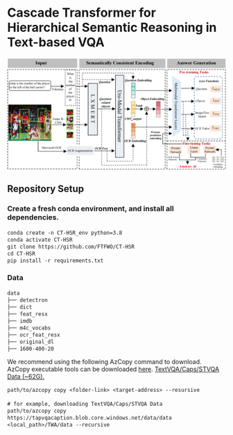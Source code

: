 # **Cascade Transformer for Hierarchical Semantic Reasoning in Text-based VQA**

![Example Image](framework.png)

## Repository Setup

### Create a fresh conda environment, and install all dependencies.

```
conda create -n CT-HSR_env python=3.8
conda activate CT-HSR
git clone https://github.com/FTFWO/CT-HSR
cd CT-HSR
pip install -r requirements.txt
```
### Data

```
data
├── detectron
├── dict
├── feat_resx
├── imdb
├── m4c_vocabs
├── ocr_feat_resx
├── original_dl
├── 1600-400-20

```
We recommend using the following AzCopy command to download. AzCopy executable tools can be downloaded [here](https://learn.microsoft.com/en-us/azure/storage/common/storage-use-azcopy-v10?tabs=dnf#download-azcopy). 
[TextVQA/Caps/STVQA Data (~62G).](https://tapvqacaption.blob.core.windows.net/data/data)
```
path/to/azcopy copy <folder-link> <target-address> --resursive

# for example, downloading TextVQA/Caps/STVQA Data
path/to/azcopy copy https://tapvqacaption.blob.core.windows.net/data/data <local_path>/TWA/data --recursive
```
